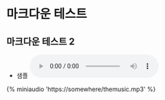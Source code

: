 # 마크다운 테스트
## 마크다운 테스트 2
 * 샘플
 ![audio](./sample_0_Wavenet.wav)
   
{% miniaudio 'https://somewhere/themusic.mp3' %}
